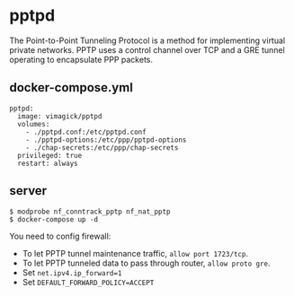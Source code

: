 pptpd
=====

The Point-to-Point Tunneling Protocol is a method for implementing virtual private networks.
PPTP uses a control channel over TCP and a GRE tunnel operating to encapsulate PPP packets.

## docker-compose.yml

```
pptpd:
  image: vimagick/pptpd
  volumes:
    - ./pptpd.conf:/etc/pptpd.conf
    - ./pptpd-options:/etc/ppp/pptpd-options
    - ./chap-secrets:/etc/ppp/chap-secrets
  privileged: true
  restart: always
```

## server

```
$ modprobe nf_conntrack_pptp nf_nat_pptp
$ docker-compose up -d
```

You need to config firewall:

- To let PPTP tunnel maintenance traffic, `allow port 1723/tcp`.
- To let PPTP tunneled data to pass through router, `allow proto gre`.
- Set `net.ipv4.ip_forward=1`
- Set `DEFAULT_FORWARD_POLICY=ACCEPT`
